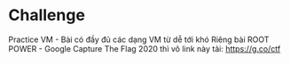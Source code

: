 # Challenge
Practice VM - 
Bài có đầy đủ các dạng VM từ dễ tới khó
Riêng bài ROOT POWER - Google Capture The Flag 2020 thì vô link này tải: https://g.co/ctf
